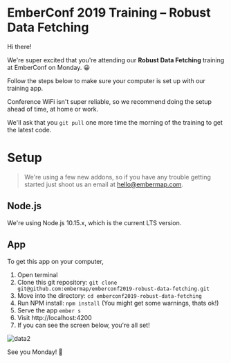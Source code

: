 # EmberConf 2019 Training – Robust Data Fetching

Hi there!

We're super excited that you're attending our **Robust Data Fetching** training at EmberConf on Monday. 😀

Follow the steps below to make sure your computer is set up with our training app.

Conference WiFi isn't super reliable, so we recommend doing the setup ahead of time, at home or work.

We'll ask that you `git pull` one more time the morning of the training to get the latest code.

# Setup

> We're using a few new addons, so if you have any trouble getting started just shoot us an email at [hello@embermap.com](mailto:hello@embermap.com).

## Node.js

We're using Node.js 10.15.x, which is the current LTS version.

## App

To get this app on your computer,

1. Open terminal
2. Clone this git repository: `git clone git@github.com:embermap/emberconf2019-robust-data-fetching.git`
3. Move into the directory: `cd emberconf2019-robust-data-fetching`
4. Run NPM install: `npm install` (You might get some warnings, thats ok!)
5. Serve the app `ember s`
6. Visit http://localhost:4200
7. If you can see the screen below, you're all set!


![data2](https://user-images.githubusercontent.com/89411/53997559-a548c980-410a-11e9-98d3-3e316991573e.png)


See you Monday! 👋
